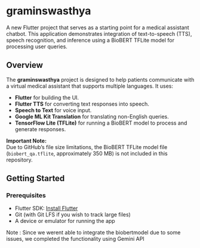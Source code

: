 # graminswasthya

A new Flutter project that serves as a starting point for a medical assistant chatbot. This application demonstrates integration of text-to-speech (TTS), speech recognition, and inference using a BioBERT TFLite model for processing user queries.

## Overview

The **graminswasthya** project is designed to help patients communicate with a virtual medical assistant that supports multiple languages. It uses:
- **Flutter** for building the UI.
- **Flutter TTS** for converting text responses into speech.
- **Speech to Text** for voice input.
- **Google ML Kit Translation** for translating non-English queries.
- **TensorFlow Lite (TFLite)** for running a BioBERT model to process and generate responses.

**Important Note:**  
Due to GitHub’s file size limitations, the BioBERT TFLite model file (`biobert_qa.tflite`, approximately 350 MB) is not included in this repository.

## Getting Started

### Prerequisites

- Flutter SDK: [Install Flutter](https://docs.flutter.dev/get-started/install)
- Git (with Git LFS if you wish to track large files)
- A device or emulator for running the app

Note : Since we werent able to integrate the biobertmodel due to some issues, we completed the functionality using Gemini API

